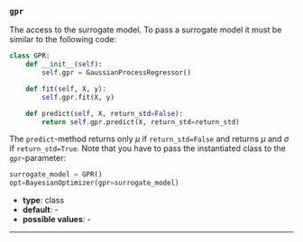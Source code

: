 ### `gpr`

The access to the surrogate model. To pass a surrogate model it must be similar to the following code: 

```python
class GPR:
    def __init__(self):
        self.gpr = GaussianProcessRegressor()

    def fit(self, X, y):
        self.gpr.fit(X, y)

    def predict(self, X, return_std=False):
        return self.gpr.predict(X, return_std=return_std)
```

The `predict`-method returns only $\mu$ if `return_std=False` and returns $\mu$ and $\sigma$ if `return_std=True`. Note that you have to pass the instantiated class to the `gpr`-parameter:

```python
surrogate_model = GPR()
opt=BayesianOptimizer(gpr=surrogate_model)
```

  - **type**: class
  - **default**: -
  - **possible values**: -

---